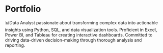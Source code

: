 # Portfolio
📊Data Analyst passionate about transforming complex data into actionable insights using Python, SQL, and data visualization tools. Proficient in Excel, Power BI, and Tableau for creating interactive dashboards. Committed to driving data-driven decision-making through thorough analysis and reporting.
